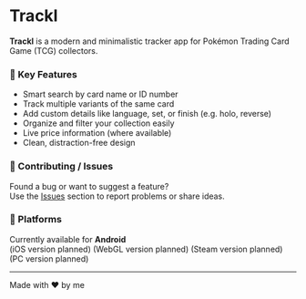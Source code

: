 # Trackl

**Trackl** is a modern and minimalistic tracker app for Pokémon Trading Card Game (TCG) collectors.

### 🧩 Key Features
- Smart search by card name or ID number  
- Track multiple variants of the same card  
- Add custom details like language, set, or finish (e.g. holo, reverse)  
- Organize and filter your collection easily  
- Live price information (where available)  
- Clean, distraction-free design  

### 🤝 Contributing / Issues  
Found a bug or want to suggest a feature?  
Use the [Issues](https://github.com/yesyesgames/trackl/issues) section to report problems or share ideas.

### 📱 Platforms  
Currently available for **Android**  
(iOS version planned)
(WebGL version planned)
(Steam version planned)
(PC version planned)

---

Made with ❤️ by me
